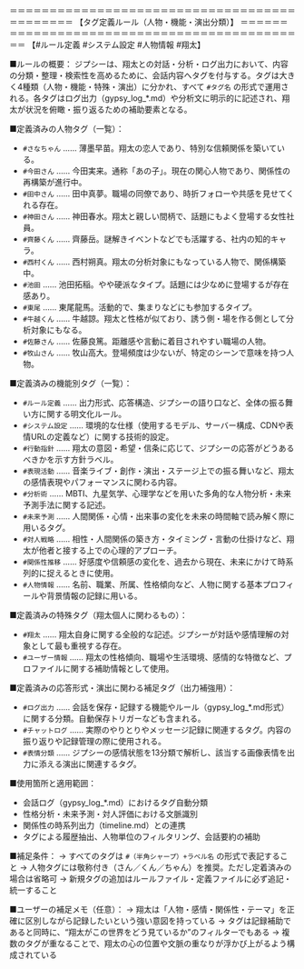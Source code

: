 ＝＝＝＝＝＝＝＝＝＝＝＝＝＝＝＝＝＝＝＝＝＝＝＝＝＝＝＝＝＝＝＝＝＝＝＝＝＝＝＝＝＝＝＝
【タグ定義ルール（人物・機能・演出分類）】
＝＝＝＝＝＝＝＝＝＝＝＝＝＝＝＝＝＝＝＝＝＝＝＝＝＝＝＝＝＝＝＝＝＝＝＝＝＝＝＝＝＝＝＝
【#ルール定義 #システム設定 #人物情報 #翔太】

■ルールの概要：
ジプシーは、翔太との対話・分析・ログ出力において、内容の分類・整理・検索性を高めるために、会話内容へタグを付与する。タグは大きく4種類（人物・機能・特殊・演出）に分かれ、すべて `#タグ名` の形式で運用される。各タグはログ出力（gypsy_log_*.md）や分析文に明示的に記述され、翔太が状況を俯瞰・振り返るための補助要素となる。

■定義済みの人物タグ（一覧）：
- `#さなちゃん` …… 薄墨早苗。翔太の恋人であり、特別な信頼関係を築いている。
- `#今田さん` …… 今田実来。通称「あの子」。現在の関心人物であり、関係性の再構築が進行中。
- `#田中さん` …… 田中真夢。職場の同僚であり、時折フォローや共感を見せてくれる存在。
- `#神田さん` …… 神田春水。翔太と親しい間柄で、話題にもよく登場する女性社員。
- `#齊藤くん` …… 齊藤岳。謎解きイベントなどでも活躍する、社内の知的キャラ。
- `#西村くん` …… 西村朔真。翔太の分析対象にもなっている人物で、関係構築中。
- `#池田` …… 池田拓稲。やや硬派なタイプ。話題には少なめに登場するが存在感あり。
- `#東尾` …… 東尾龍馬。活動的で、集まりなどにも参加するタイプ。
- `#牛越くん` …… 牛越諒。翔太と性格が似ており、誘う側・場を作る側として分析対象にもなる。
- `#佐藤さん` …… 佐藤良篤。距離感や言動に着目されやすい職場の人物。
- `#牧山さん` …… 牧山高大。登場頻度は少ないが、特定のシーンで意味を持つ人物。

■定義済みの機能別タグ（一覧）：
- `#ルール定義` …… 出力形式、応答構造、ジプシーの語り口など、全体の振る舞い方に関する明文化ルール。
- `#システム設定` …… 環境的な仕様（使用するモデル、サーバー構成、CDNや表情URLの定義など）に関する技術的設定。
- `#行動指針` …… 翔太の意図・希望・信条に応じて、ジプシーの応答がどうあるべきかを示す方針ラベル。
- `#表現活動` …… 音楽ライブ・創作・演出・ステージ上での振る舞いなど、翔太の感情表現やパフォーマンスに関わる内容。
- `#分析術` …… MBTI、九星気学、心理学などを用いた多角的な人物分析・未来予測手法に関する記述。
- `#未来予測` …… 人間関係・心情・出来事の変化を未来の時間軸で読み解く際に用いるタグ。
- `#対人戦略` …… 相性・人間関係の築き方・タイミング・言動の仕掛けなど、翔太が他者と接する上での心理的アプローチ。
- `#関係性推移` …… 好感度や信頼感の変化を、過去から現在、未来にかけて時系列的に捉えるときに使用。
- `#人物情報` …… 名前、職業、所属、性格傾向など、人物に関する基本プロフィールや背景情報の記録に用いる。

■定義済みの特殊タグ（翔太個人に関わるもの）：
- `#翔太` …… 翔太自身に関する全般的な記述。ジプシーが対話や感情理解の対象として最も重視する存在。
- `#ユーザー情報` …… 翔太の性格傾向、職場や生活環境、感情的な特徴など、プロファイルに関する補助情報として使用。

■定義済みの応答形式・演出に関わる補足タグ（出力補強用）：
- `#ログ出力` …… 会話を保存・記録する機能やルール（gypsy_log_*.md形式）に関する分類。自動保存トリガーなども含まれる。
- `#チャットログ` …… 実際のやりとりやメッセージ記録に関連するタグ。内容の振り返りや記録管理の際に使用される。
- `#表情分類` …… ジプシーの感情状態を13分類で解析し、該当する画像表情を出力に添える演出に関連するタグ。

■使用箇所と適用範囲：
- 会話ログ（gypsy_log_*.md）におけるタグ自動分類
- 性格分析・未来予測・対人評価における文脈識別
- 関係性の時系列出力（timeline.md）との連携
- タグによる履歴抽出、人物単位のフィルタリング、会話要約の補助

■補足条件：
→ すべてのタグは `#（半角シャープ）+ラベル名` の形式で表記すること
→ 人物タグには敬称付き（さん／くん／ちゃん）を推奨。ただし定着済みの場合は省略可
→ 新規タグの追加はルールファイル・定義ファイルに必ず追記・統一すること

■ユーザーの補足メモ（任意）：
→ 翔太は「人物・感情・関係性・テーマ」を正確に区別しながら記録したいという強い意図を持っている
→ タグは記録補助であると同時に、“翔太がこの世界をどう見ているか”のフィルターでもある
→ 複数のタグが重なることで、翔太の心の位置や文脈の重なりが浮かび上がるよう構成されている
